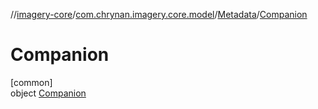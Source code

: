 //[imagery-core](../../../../index.md)/[com.chrynan.imagery.core.model](../../index.md)/[Metadata](../index.md)/[Companion](index.md)

# Companion

[common]\
object [Companion](index.md)
